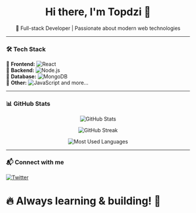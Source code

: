 <h1 align="center">Hi there, I'm Topdzi 👋</h1>

<p align="center">
  🚀 Full-stack Developer | Passionate about modern web technologies  
</p>

---

### 🛠 Tech Stack  
🔹 **Frontend:** ![React](https://img.shields.io/badge/React-20232A?style=for-the-badge&logo=react&logoColor=61DAFB)  
🔹 **Backend:** ![Node.js](https://img.shields.io/badge/Node.js-43853D?style=for-the-badge&logo=node.js&logoColor=white)  
🔹 **Database:** ![MongoDB](https://img.shields.io/badge/MongoDB-4EA94B?style=for-the-badge&logo=mongodb&logoColor=white)  
🔹 **Other:** ![JavaScript](https://img.shields.io/badge/JavaScript-F7DF1E?style=for-the-badge&logo=javascript&logoColor=black) and more...  

---

### 📊 GitHub Stats  
<p align="center">
  <img src="https://github-readme-stats.vercel.app/api?username=topdzi&show_icons=true&theme=radical" alt="GitHub Stats" />
</p>

<p align="center">
  <img src="https://github-readme-streak-stats.herokuapp.com/?user=topdzi&theme=radical" alt="GitHub Streak" />
</p>

<p align="center">
  <img src="https://github-readme-stats.vercel.app/api/top-langs/?username=topdzi&layout=compact&theme=radical" alt="Most Used Languages" />
</p>

---

### 📬 Connect with me  
  <a href="https://x.com/topdzi1">
    <img src="https://img.shields.io/badge/X-000000?style=for-the-badge&logo=x&logoColor=white" alt="Twitter" />
  </a>
</p>

# 🔥 Always learning & building! 🚀  
